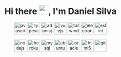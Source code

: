 ### <h1 align="center">Hi there <img src="https://raw.githubusercontent.com/kaueMarques/kaueMarques/master/hi.gif" width="30px">, I'm Daniel Silva</h1>

<p align="center">
<img src="https://cdn.jsdelivr.net/gh/devicons/devicon/icons/javascript/javascript-original.svg" alt="javascript" width="40" height="40"/>
<img src="https://cdn.jsdelivr.net/gh/devicons/devicon/icons/typescript/typescript-original.svg" alt="typescript" width="40" height="40"/>
<img src="https://cdn.jsdelivr.net/gh/devicons/devicon/icons/adonisjs/adonisjs-original.svg" alt="adonisjs" width="40" height="40" />
<img src="https://cdn.jsdelivr.net/gh/devicons/devicon/icons/vuejs/vuejs-original.svg" alt="vuejs" width="40" height="40" />
<img src="https://cdn.jsdelivr.net/gh/devicons/devicon/icons/tailwindcss/tailwindcss-plain.svg" alt="tailwindcss" width="40" height="40" />
<img src="https://cdn.jsdelivr.net/gh/devicons/devicon/icons/electron/electron-original.svg" alt="electron" width="40" height="40" />
<img src="https://cdn.jsdelivr.net/gh/devicons/devicon/icons/eslint/eslint-original.svg" alt="eslint" width="40" height="40" />
</p>
<p align="center">
<img src="https://cdn.jsdelivr.net/gh/devicons/devicon/icons/nodejs/nodejs-original.svg" alt="nodejs" width="40" height="40"/>
<img src="https://cdn.jsdelivr.net/gh/devicons/devicon/icons/heroku/heroku-plain.svg" alt="heroku" width="40" height="40" />
<img src="https://cdn.jsdelivr.net/gh/devicons/devicon/icons/mysql/mysql-original.svg" alt="mysql" width="40" height="40" />
<img src="https://cdn.jsdelivr.net/gh/devicons/devicon/icons/ubuntu/ubuntu-plain.svg" alt="ubuntu" width="40" height="40" />
<img src="https://cdn.jsdelivr.net/gh/devicons/devicon/icons/oracle/oracle-original.svg" alt="oracle" width="40" height="40" />
<img src="https://cdn.jsdelivr.net/gh/devicons/devicon/icons/html5/html5-original.svg" alt="html5" width="40" height="40" />
<img src="https://cdn.jsdelivr.net/gh/devicons/devicon/icons/git/git-original.svg" alt="git" width="40" height="40" />
</p>
